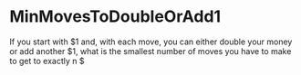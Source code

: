 # MinMovesToDoubleOrAdd1
If you start with $1 and, with each move, you can either double your money or add another $1, what is the smallest number of moves you have to make to get to exactly n $
